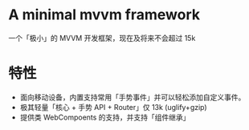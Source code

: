 # A minimal mvvm framework
一个「极小」的 MVVM 开发框架，现在及将来不会超过 15k

# 特性
- 面向移动设备，内置支持常用「手势事件」并可以轻松添加自定义事件。
- 极其轻量「核心 + 手势 API + Router」仅 13k (uglify+gzip)
- 提供类 WebCompoents 的支持，并支持「组件继承」